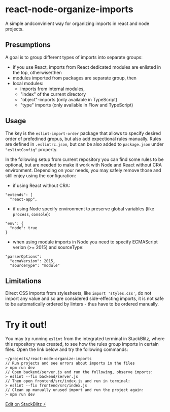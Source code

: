 # react-node-organize-imports

A simple andconvinient way for organizing imports in react and node projects.

## Presumptions

A goal is to group different types of imports into separate groups:

- if you use React, imports from React dedicated modules are enlisted in the top, otherwise/then
- modules imported from packages are separate group, then
- local modules:
  - imports from internal modules,
  - "index" of the current directory
  - "object"-imports (only available in TypeScript)
  - "type" imports (only available in Flow and TypeScript)

## Usage

The key is the `eslint-import-order` package that allows to specify desired order of prefedined gropus, but also add expectional rules manually. Rules are defined in `.eslintrc.json`, but can be also added to `package.json` under `"eslintConfig"` property.

In the following setup from current repository you can find some rules to be optional, but are needed to make it work with Node and React without CRA environment. Depending on your needs, you may safely remove those and still enjoy using the configuration:

- if using React without CRA:

```
"extends": [
  "react-app",
```

- if using Node specify environment to preserve global variables (like `process`, `console`):

```
"env": {
  "node": true
}
```

- when using module imports in Node you need to specify ECMAScript verion (>= 2015) and sourceType:

```
"parserOptions":
  "ecmaVersion": 2015,
  "sourceType": "module"
```

## Limitations

Direct CSS imports from stylesheets, like `import 'styles.css'`, do not import any value and so are considered side-effecting imports, it is not safe to be automatically ordered by linters - thus have to be ordered manually.

# Try it out!

You may try running `eslint` from the integrated terminal in StackBlitz, where this repository was created, to see how the rules group imports in certain files. Open the link below and try the following commands:

```
~/projects/react-node-organize-imports
// Run projects and see errors about imports in the files
> npm run dev
// Open backend/server.js and run the following, observe imports:
> eslint --fix backend/server.js
// Then open frontend/src/index.js and run in terminal:
> eslint --fix frontend/src/index.js
// Clean up manually unused import and run the project again:
> npm run dev
```

[Edit on StackBlitz ⚡️](https://stackblitz.com/edit/node-wifkwb)
